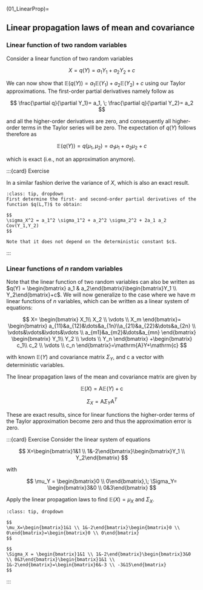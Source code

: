 (01_LinearProp)=
## Linear propagation laws of mean and covariance

### Linear function of two random variables
Consider a linear function of two random variables

$$
X = q(Y)=a_1 Y_1+ a_2 Y_2 + c
$$

We can now show that $\mathbb{E}(q(Y))= a_1 \mathbb{E}(Y_1)+a_2 \mathbb{E}(Y_2)+c$ using our Taylor approximations. The first-order partial derivatives namely follow as

$$
\frac{\partial q}{\partial Y_1}= a_1, \; \frac{\partial q}{\partial Y_2}= a_2
$$

and all the higher-order derivatives are zero, and consequently all higher-order terms in the Taylor series will be zero. The expectation of $q(Y)$ follows therefore as

$$
\mathbb{E}(q(Y))= q(\mu_1,\mu_2)=a_1 \mu_1 + a_2\mu_2 + c
$$

which is exact (i.e., not an approximation anymore).

:::{card} Exercise

In a similar fashion derive the variance of $X$, which is also an exact result.

 ```{admonition} Solution
:class: tip, dropdown
First determine the first- and second-order partial derivatives of the function $q(L,T)$ to obtain:

$$
\sigma_X^2 = a_1^2 \sigma_1^2 + a_2^2 \sigma_2^2 + 2a_1 a_2 Cov(Y_1,Y_2)
$$

Note that it does not depend on the deterministic constant $c$.
```
:::

### Linear functions of $n$ random variables 
Note that the linear function of two random variables can also be written as $q(Y) = \begin{bmatrix} a_1 & a_2\end{bmatrix}\begin{bmatrix}Y_1 \\ Y_2\end{bmatrix}+c$. We will now generalize to the case where we have $m$ linear functions of $n$ variables, which can be written as a linear system of equations:

$$ 
X= \begin{bmatrix} X_1\\ X_2 \\ \vdots \\ X_m \end{bmatrix}= \begin{bmatrix} a_{11}&a_{12}&\dots&a_{1n}\\a_{21}&a_{22}&\dots&a_{2n} \\ \vdots&\vdots&\vdots&\vdots \\ a_{m1}&a_{m2}&\dots&a_{mn} \end{bmatrix} \begin{bmatrix} Y_1\\ Y_2 \\ \vdots \\ Y_n \end{bmatrix} +\begin{bmatrix} c_1\\ c_2 \\ \vdots \\ c_n \end{bmatrix}=\mathrm{A}Y+\mathrm{c}
$$

with known $\mathbb{E}(Y)$ and covariance matrix $\Sigma_Y$, and $\mathrm{c}$ a vector with deterministic variables.

The linear propagation laws of the mean and covariance matrix are given by

$$
\mathbb{E}(X) = \mathrm{A}\mathbb{E}(Y)+\mathrm{c}
$$ 

$$
\Sigma_{X} =\mathrm{A}\Sigma_Y \mathrm{A}^T
$$

These are exact results, since for linear functions the higher-order terms of the Taylor approximation become zero and thus the approximation error is zero.

:::{card} Exercise 
Consider the linear system of equations

$$
X=\begin{bmatrix}1&1 \\ 1&-2\end{bmatrix}\begin{bmatrix}Y_1 \\ Y_2\end{bmatrix}
$$

with 

$$
\mu_Y = \begin{bmatrix}0 \\ 0\end{bmatrix},\; \Sigma_Y= \begin{bmatrix}3&0 \\ 0&3\end{bmatrix}
$$

Apply the linear propagation laws to find $\mathbb{E}(X)=\mu_X$ and $\Sigma_X$.

 ```{admonition} Solution
:class: tip, dropdown

$$
\mu_X=\begin{bmatrix}1&1 \\ 1&-2\end{bmatrix}\begin{bmatrix}0 \\ 0\end{bmatrix}=\begin{bmatrix}0 \\ 0\end{bmatrix}
$$

$$
\Sigma_X = \begin{bmatrix}1&1 \\ 1&-2\end{bmatrix}\begin{bmatrix}3&0 \\ 0&3\end{bmatrix}\begin{bmatrix}1&1 \\ 1&-2\end{bmatrix}=\begin{bmatrix}6&-3 \\ -3&15\end{bmatrix}
$$

```
:::